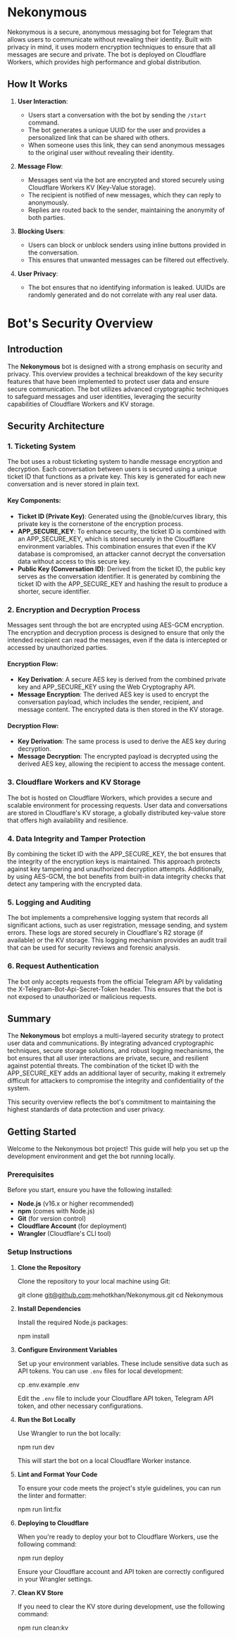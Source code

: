 # Nekonymous

Nekonymous is a secure, anonymous messaging bot for Telegram that allows users to communicate without revealing their identity. Built with privacy in mind, it uses modern encryption techniques to ensure that all messages are secure and private. The bot is deployed on Cloudflare Workers, which provides high performance and global distribution.

## How It Works

1. **User Interaction**:

   - Users start a conversation with the bot by sending the `/start` command.
   - The bot generates a unique UUID for the user and provides a personalized link that can be shared with others.
   - When someone uses this link, they can send anonymous messages to the original user without revealing their identity.

2. **Message Flow**:

   - Messages sent via the bot are encrypted and stored securely using Cloudflare Workers KV (Key-Value storage).
   - The recipient is notified of new messages, which they can reply to anonymously.
   - Replies are routed back to the sender, maintaining the anonymity of both parties.

3. **Blocking Users**:

   - Users can block or unblock senders using inline buttons provided in the conversation.
   - This ensures that unwanted messages can be filtered out effectively.

4. **User Privacy**:
   - The bot ensures that no identifying information is leaked. UUIDs are randomly generated and do not correlate with any real user data.

# Bot's Security Overview

## Introduction

The **Nekonymous** bot is designed with a strong emphasis on security and privacy. This overview provides a technical breakdown of the key security features that have been implemented to protect user data and ensure secure communication. The bot utilizes advanced cryptographic techniques to safeguard messages and user identities, leveraging the security capabilities of Cloudflare Workers and KV storage.

## Security Architecture

### 1\. **Ticketing System**

The bot uses a robust ticketing system to handle message encryption and decryption. Each conversation between users is secured using a unique ticket ID that functions as a private key. This key is generated for each new conversation and is never stored in plain text.

#### Key Components:

- **Ticket ID (Private Key)**: Generated using the @noble/curves library, this private key is the cornerstone of the encryption process.
- **APP_SECURE_KEY**: To enhance security, the ticket ID is combined with an APP_SECURE_KEY, which is stored securely in the Cloudflare environment variables. This combination ensures that even if the KV database is compromised, an attacker cannot decrypt the conversation data without access to this secure key.
- **Public Key (Conversation ID)**: Derived from the ticket ID, the public key serves as the conversation identifier. It is generated by combining the ticket ID with the APP_SECURE_KEY and hashing the result to produce a shorter, secure identifier.

### 2\. **Encryption and Decryption Process**

Messages sent through the bot are encrypted using AES-GCM encryption. The encryption and decryption process is designed to ensure that only the intended recipient can read the messages, even if the data is intercepted or accessed by unauthorized parties.

#### Encryption Flow:

- **Key Derivation**: A secure AES key is derived from the combined private key and APP_SECURE_KEY using the Web Cryptography API.
- **Message Encryption**: The derived AES key is used to encrypt the conversation payload, which includes the sender, recipient, and message content. The encrypted data is then stored in the KV storage.

#### Decryption Flow:

- **Key Derivation**: The same process is used to derive the AES key during decryption.
- **Message Decryption**: The encrypted payload is decrypted using the derived AES key, allowing the recipient to access the message content.

### 3\. **Cloudflare Workers and KV Storage**

The bot is hosted on Cloudflare Workers, which provides a secure and scalable environment for processing requests. User data and conversations are stored in Cloudflare's KV storage, a globally distributed key-value store that offers high availability and resilience.

### 4\. **Data Integrity and Tamper Protection**

By combining the ticket ID with the APP_SECURE_KEY, the bot ensures that the integrity of the encryption keys is maintained. This approach protects against key tampering and unauthorized decryption attempts. Additionally, by using AES-GCM, the bot benefits from built-in data integrity checks that detect any tampering with the encrypted data.

### 5\. **Logging and Auditing**

The bot implements a comprehensive logging system that records all significant actions, such as user registration, message sending, and system errors. These logs are stored securely in Cloudflare's R2 storage (if available) or the KV storage. This logging mechanism provides an audit trail that can be used for security reviews and forensic analysis.

### 6\. **Request Authentication**

The bot only accepts requests from the official Telegram API by validating the X-Telegram-Bot-Api-Secret-Token header. This ensures that the bot is not exposed to unauthorized or malicious requests.

## Summary

The **Nekonymous** bot employs a multi-layered security strategy to protect user data and communications. By integrating advanced cryptographic techniques, secure storage solutions, and robust logging mechanisms, the bot ensures that all user interactions are private, secure, and resilient against potential threats. The combination of the ticket ID with the APP_SECURE_KEY adds an additional layer of security, making it extremely difficult for attackers to compromise the integrity and confidentiality of the system.

This security overview reflects the bot's commitment to maintaining the highest standards of data protection and user privacy.

## Getting Started

Welcome to the Nekonymous bot project! This guide will help you set up the development environment and get the bot running locally.

### Prerequisites

Before you start, ensure you have the following installed:

- **Node.js** (v16.x or higher recommended)
- **npm** (comes with Node.js)
- **Git** (for version control)
- **Cloudflare Account** (for deployment)
- **Wrangler** (Cloudflare's CLI tool)

### Setup Instructions

1. **Clone the Repository**

   Clone the repository to your local machine using Git:

   git clone git@github.com:mehotkhan/Nekonymous.git
   cd Nekonymous

2. **Install Dependencies**

   Install the required Node.js packages:

   npm install

3. **Configure Environment Variables**

   Set up your environment variables. These include sensitive data such as API tokens. You can use `.env` files for local development:

   cp .env.example .env

   Edit the `.env` file to include your Cloudflare API token, Telegram API token, and other necessary configurations.

4. **Run the Bot Locally**

   Use Wrangler to run the bot locally:

   npm run dev

   This will start the bot on a local Cloudflare Worker instance.

5. **Lint and Format Your Code**

   To ensure your code meets the project's style guidelines, you can run the linter and formatter:

   npm run lint:fix

6. **Deploying to Cloudflare**

   When you're ready to deploy your bot to Cloudflare Workers, use the following command:

   npm run deploy

   Ensure your Cloudflare account and API token are correctly configured in your Wrangler settings.

7. **Clean KV Store**

   If you need to clear the KV store during development, use the following command:

   npm run clean:kv

